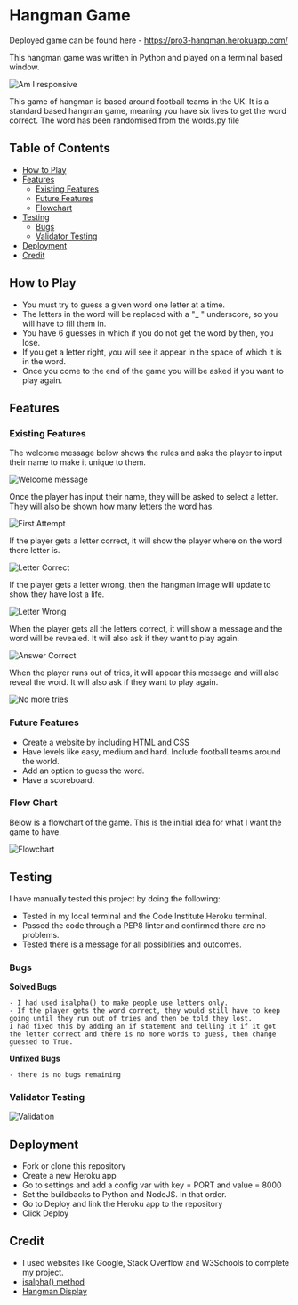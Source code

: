 # **Hangman Game**

Deployed game can be found here - https://pro3-hangman.herokuapp.com/

This hangman game was written in Python and played on a terminal based window.

![Am I responsive](assets/readme-images/am-i-responsive.jpg)

This game of hangman is based around football teams in the UK. It is a standard based hangman game, meaning you have six lives to get the word correct.
The word has been randomised from the words.py file

## **Table of Contents**

- [How to Play](#how-to-play)
- [Features](#features)
    - [Existing Features](#existing-features)
    - [Future Features](#future-features)
    - [Flowchart](#flow-chart)
- [Testing](#testing)
    - [Bugs](#bugs)
    - [Validator Testing](#vaidation)
- [Deployment](#deployment)
- [Credit](#credit)

## **How to Play**

* You must try to guess a given word one letter at a time.
* The letters in the word will be replaced with a "_ " underscore, so you will have to fill them in.
* You have 6 guesses in which if you do not get the word by then, you lose.
* If you get a letter right, you will see it appear in the space of which it is in the word.
* Once you come to the end of the game you will be asked if you want to play again. 

## **Features**

### Existing Features

The welcome message below shows the rules and asks the player to input their name to make it unique to them.

![Welcome message](assets/readme-images/welcome-message.jpg)

Once the player has input their name, they will be asked to select a letter. 
They will also be shown how many letters the word has.

![First Attempt](assets/readme-images/first-attempt.jpg)

If the player gets a letter correct, it will show the player where on the word there letter is.

![Letter Correct](assets/readme-images/letter-correct.jpg)

If the player gets a letter wrong, then the hangman image will update to show they have lost a life.

![Letter Wrong](assets/readme-images/letter-wrong.jpg)

When the player gets all the letters correct, it will show a message and the word will be revealed.
It will also ask if they want to play again.

![Answer Correct](assets/readme-images/answer-correct.jpg)

When the player runs out of tries, it will appear this message and will also reveal the word. 
It will also ask if they want to play again.

![No more tries](assets/readme-images/no-tries-left.jpg)

### Future Features

* Create a website by including HTML and CSS
* Have levels like easy, medium and hard. Include football teams around the world.
* Add an option to guess the word.
* Have a scoreboard.

### Flow Chart
Below is a flowchart of the game. This is the initial idea for what I want the game to have.

![Flowchart](assets/readme-images/game-structure.jpg)

## **Testing**

I have manually tested this project by doing the following:
- Tested in my local terminal and the Code Institute Heroku terminal.
- Passed the code through a PEP8 linter and confirmed there are no problems.
- Tested there is a message for all possiblities and outcomes.

### Bugs

**Solved Bugs**

    - I had used isalpha() to make people use letters only.
    - If the player gets the word correct, they would still have to keep going until they run out of tries and then be told they lost. 
    I had fixed this by adding an if statement and telling it if it got the letter correct and there is no more words to guess, then change guessed to True.

**Unfixed Bugs**

    - there is no bugs remaining

### Validator Testing

![Validation](assets/readme-images/validation.jpg)

## **Deployment**

- Fork or clone this repository
- Create a new Heroku app
- Go to settings and add a config var with key = PORT and value = 8000
- Set the buildbacks to Python and NodeJS. In that order.
- Go to Deploy and link the Heroku app to the repository
- Click Deploy

## **Credit**

- I used websites like Google, Stack Overflow and W3Schools to complete my project.
- [isalpha() method](https://www.w3schools.com/python/ref_string_isalpha.asp)
- [Hangman Display](https://inventwithpython.com/invent4thed/chapter8.html)